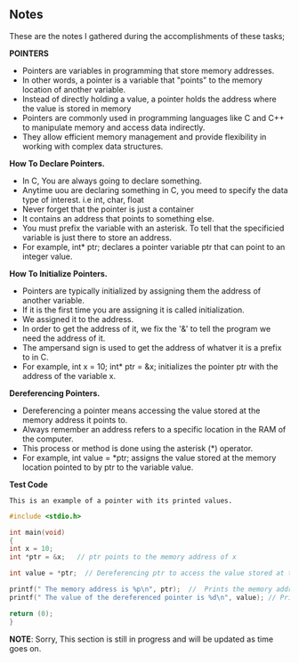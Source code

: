 ## Notes

These are the notes I gathered during the accomplishments of these tasks;

**POINTERS**

- Pointers are variables in programming that store memory addresses. 
- In other words, a pointer is a variable that "points" to the memory location of another variable.
- Instead of directly holding a value, a pointer holds the address where the value is stored in memory
- Pointers are commonly used in programming languages like C and C++ to manipulate memory and access data indirectly.
- They allow efficient memory management and provide flexibility in working with complex data structures.

**How To Declare Pointers.**

- In C, You are always going to declare something.
- Anytime uou are declaring something in C, you meed to specify the data type of interest. i.e int, char, float 
- Never forget that the pointer is just a container
- It contains an address that points to something else.
- You must prefix the variable with an asterisk. To tell that the specificied variable is just there to store an address. 
- For example, int* ptr; declares a pointer variable ptr that can point to an integer value.

**How To Initialize Pointers.**

- Pointers are typically initialized by assigning them the address of another variable.
- If it is the first time you are assigning it is called initialization.
- We assigned it to the address. 
- In order to get the address of it, we fix the '&' to tell the program we need the address of it. 
- The ampersand sign is used to get the address of whatver it is a prefix to in C. 
- For example, int x = 10; int* ptr = &x; initializes the pointer ptr with the address of the variable x.

**Dereferencing Pointers.**

- Dereferencing a pointer means accessing the value stored at the memory address it points to.
- Always remember an address refers to a specific location in the RAM of the computer. 
- This process or method is done using the asterisk (*) operator.
- For example, int value = *ptr; assigns the value stored at the memory location pointed to by ptr to the variable value.

**Test Code**

    This is an example of a pointer with its printed values.

```c
#include <stdio.h>

int main(void)
{
int x = 10;
int *ptr = &x;   // ptr points to the memory address of x

int value = *ptr;  // Dereferencing ptr to access the value stored at that memory address

printf(" The memory address is %p\n", ptr);  //  Prints the memory address of the variable.
printf(" The value of the dereferenced pointer is %d\n", value); // Prints the value stored in the address. 

return (0);
}
```

**NOTE**: Sorry, This section is still in progress and will be updated as time goes on.
